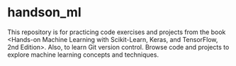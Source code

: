 # handson_ml
This repository is for practicing code exercises and projects from the book &lt;Hands-on Machine Learning with Scikit-Learn, Keras, and TensorFlow, 2nd Edition>. Also, to learn Git version control. Browse code and projects to explore machine learning concepts and techniques.
